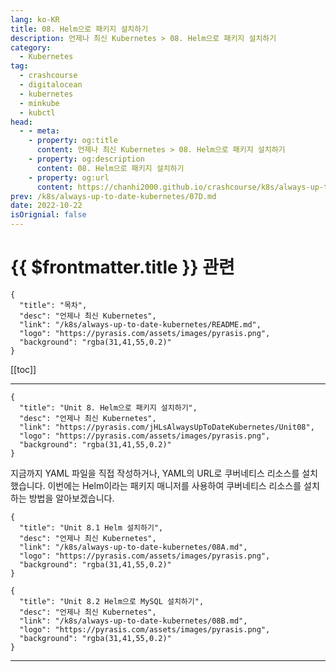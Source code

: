 ```yaml
---
lang: ko-KR
title: 08. Helm으로 패키지 설치하기
description: 언제나 최신 Kubernetes > 08. Helm으로 패키지 설치하기
category:
  - Kubernetes
tag:
  - crashcourse
  - digitalocean
  - kubernetes
  - minkube
  - kubctl
head:
  - - meta:
    - property: og:title
      content: 언제나 최신 Kubernetes > 08. Helm으로 패키지 설치하기
    - property: og:description
      content: 08. Helm으로 패키지 설치하기
    - property: og:url
      content: https://chanhi2000.github.io/crashcourse/k8s/always-up-to-date-kubernetes/08.html
prev: /k8s/always-up-to-date-kubernetes/07D.md
date: 2022-10-22
isOrignial: false
---
```


# {{ $frontmatter.title }} 관련

```component VPCard
{
  "title": "목차",
  "desc": "언제나 최신 Kubernetes",
  "link": "/k8s/always-up-to-date-kubernetes/README.md",
  "logo": "https://pyrasis.com/assets/images/pyrasis.png",
  "background": "rgba(31,41,55,0.2)"
}
```

[[toc]]

---

```component VPCard
{
  "title": "Unit 8. Helm으로 패키지 설치하기",
  "desc": "언제나 최신 Kubernetes",
  "link": "https://pyrasis.com/jHLsAlwaysUpToDateKubernetes/Unit08",
  "logo": "https://pyrasis.com/assets/images/pyrasis.png",
  "background": "rgba(31,41,55,0.2)"
}
```

지금까지 YAML 파일을 직접 작성하거나, YAML의 URL로 쿠버네티스 리소스를 설치했습니다. 이번에는 Helm이라는 패키지 매니저를 사용하여 쿠버네티스 리소스를 설치하는 방법을 알아보겠습니다.

```component VPCard
{
  "title": "Unit 8.1 Helm 설치하기",
  "desc": "언제나 최신 Kubernetes",
  "link": "/k8s/always-up-to-date-kubernetes/08A.md",
  "logo": "https://pyrasis.com/assets/images/pyrasis.png",
  "background": "rgba(31,41,55,0.2)"
}
```

```component VPCard
{
  "title": "Unit 8.2 Helm으로 MySQL 설치하기",
  "desc": "언제나 최신 Kubernetes",
  "link": "/k8s/always-up-to-date-kubernetes/08B.md",
  "logo": "https://pyrasis.com/assets/images/pyrasis.png",
  "background": "rgba(31,41,55,0.2)"
}
```

---

